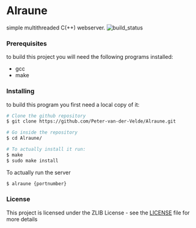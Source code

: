 # Alraune
simple multithreaded C(++) webserver.
![build_status](https://gitlab.com/Peter_van_der_Velde/Alraune/badges/master/build.svg)

### Prerequisites
to build this project you will need the following programs installed:
* gcc
* make

### Installing
to build this program you first need a local copy of it:
```bash
# Clone the github repository
$ git clone https://github.com/Peter-van-der-Velde/Alraune.git

# Go inside the repository
$ cd Alraune/

# To actually install it run:
$ make
$ sudo make install
```
To actually run the server
```bash
$ alraune {portnumber}
```

### License
This project is licensed under the ZLIB License - see the [LICENSE](LICENSE) file for more details
